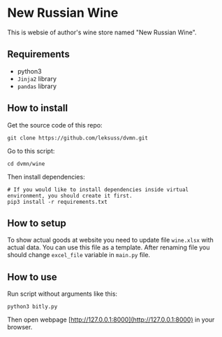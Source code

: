 # New Russian Wine

This is websie of author's wine store named "New Russian Wine".


## Requirements

 - python3
 - `Jinja2` library
 - `pandas` library


## How to install

Get the source code of this repo:
```
git clone https://github.com/leksuss/dvmn.git
```

Go to this script:
```
cd dvmn/wine
```

Then install dependencies:
```
# If you would like to install dependencies inside virtual environment, you should create it first.
pip3 install -r requirements.txt
```

## How to setup

To show actual goods at website you need to update file `wine.xlsx` with actual data. You can use this file as a template. After renaming file you should change `excel_file` variable in `main.py` file.

## How to use

Run script without arguments like this:
```
python3 bitly.py
```

Then open webpage [http://127.0.0.1:8000](http://127.0.0.1:8000) in your browser.
